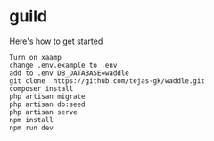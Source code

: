 # guild 
Here's how to get started <br>
``` 
Turn on xaamp
change .env.example to .env
add to .env DB_DATABASE=waddle
git clone  https://github.com/tejas-gk/waddle.git
composer install
php artisan migrate
php artisan db:seed
php artisan serve
npm install
npm run dev
```
